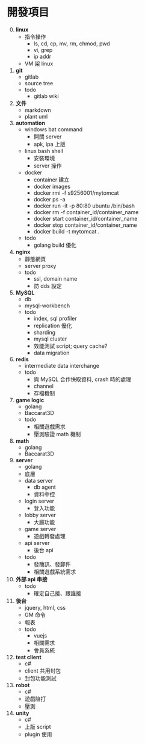 開發項目
=========================
0. **linux**
    - 指令操作
		- ls, cd, cp, mv, rm, chmod, pwd
		- vi, grep
		- ip addr
	- VM 架 linux
0. **git**
    - gitlab
	- source tree
	- todo
		- gitlab wiki
0. **文件**
	- markdown
	- plant uml
0. **automation**
    - windows bat command
		- 開關 server
		- apk, ipa 上版
    - linux bash shell
		- 安裝環境
		- server 操作
	- docker
		- container 建立
		- docker images
		- docker rmi -f s9256001/mytomcat
		- docker ps -a
		- docker run -it -p 80:80 ubuntu /bin/bash
		- docker rm -f container_id/container_name
		- docker start container_id/container_name
		- docker stop container_id/container_name
		- docker build -t mytomcat .
	- todo
		- golang build 優化
0. **nginx**
    - 靜態網頁
	- server proxy
	- todo
		- ssl, domain name
		- 防 dds 設定
0. **MySQL**
	- db
	- mysql-workbench
	- todo
		- index, sql profiler
		- replication 優化
		- sharding
		- mysql cluster
		- 效能測試 script; query cache?
		- data migration
0. **redis**
	- intermediate data interchange
	- todo
		- 與 MySQL 合作快取資料, crash 時的處理
		- channel
		- 存檔機制
0. **game logic**
	- golang
	- Baccarat3D
	- todo
		- 相關遊戲需求
		- 壓測驗證 math 機制
0. **math**
	- golang
	- Baccarat3D
0. **server**
	- golang
	- 底層
	- data server
		- db agent
		- 資料中控
	- login server
		- 登入功能
	- lobby server
		- 大廳功能
	- game server
		- 遊戲轉發處理
	- api server
		- 後台 api
	- todo
		- 發簡訊、發郵件
		- 相關遊戲系統需求
0. **外部 api 串接**
	- todo
		- 確定自己接、跟誰接
0. **後台**
	- jquery, html, css
	- GM 命令
	- 報表
	- todo
		- vuejs
		- 相關需求
		- 會員系統
0. **test client**
	- c#
	- client 共用封包
	- 封包功能測試
0. **robot**
	- c#
	- 遊戲陪打
	- 壓測
0. **unity**
	- c#
	- 上版 script
	- plugin 使用